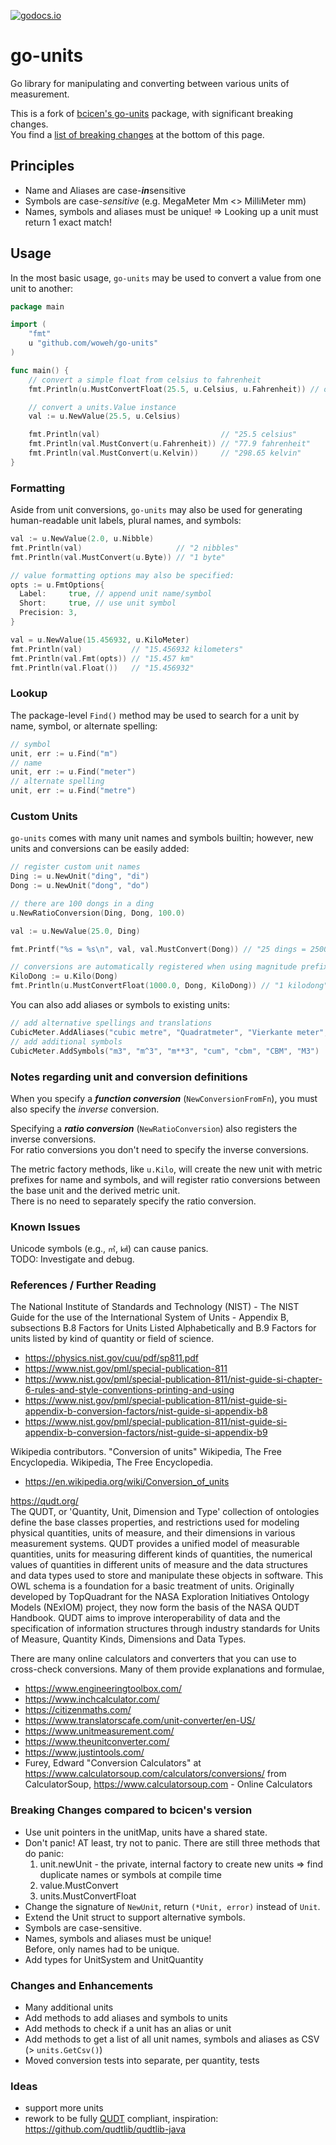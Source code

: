[![godocs.io](https://godocs.io/github.com/bcicen/go-units?status.svg)](https://godocs.io/github.com/bcicen/go-units)

# go-units

Go library for manipulating and converting between various units of measurement.

This is a fork of [bcicen's go-units](https://github.com/bcicen/go-units) package, with significant breaking changes.  
You find a [list of breaking changes](#breaking-changes-compared-to-bcicens-version) at the bottom of this page.


## Principles
- Name and Aliases are case-***in***sensitive  
- Symbols are case-*sensitive* (e.g. MegaMeter Mm <> MilliMeter mm)
- Names, symbols and aliases must be unique! => Looking up a unit must return 1 exact match!


## Usage

In the most basic usage, `go-units` may be used to convert a value from one unit to another:

```go
package main

import (
	"fmt"
	u "github.com/woweh/go-units"
)

func main() {
	// convert a simple float from celsius to fahrenheit
	fmt.Println(u.MustConvertFloat(25.5, u.Celsius, u.Fahrenheit)) // outputs "77.9 fahrenheit"

	// convert a units.Value instance
	val := u.NewValue(25.5, u.Celsius)

	fmt.Println(val)                           // "25.5 celsius"
	fmt.Println(val.MustConvert(u.Fahrenheit)) // "77.9 fahrenheit"
	fmt.Println(val.MustConvert(u.Kelvin))     // "298.65 kelvin"
}
```


### Formatting

Aside from unit conversions, `go-units` may also be used for generating human-readable unit labels, plural names, and symbols:

```go
val := u.NewValue(2.0, u.Nibble)
fmt.Println(val)                     // "2 nibbles"
fmt.Println(val.MustConvert(u.Byte)) // "1 byte"

// value formatting options may also be specified:
opts := u.FmtOptions{
  Label:     true, // append unit name/symbol
  Short:     true, // use unit symbol
  Precision: 3,
}

val = u.NewValue(15.456932, u.KiloMeter)
fmt.Println(val)           // "15.456932 kilometers"
fmt.Println(val.Fmt(opts)) // "15.457 km"
fmt.Println(val.Float())   // "15.456932"
```


### Lookup

The package-level `Find()` method may be used to search for a unit by name, symbol, or alternate spelling:
```go
// symbol
unit, err := u.Find("m")
// name
unit, err := u.Find("meter")
// alternate spelling
unit, err := u.Find("metre")
```


### Custom Units

`go-units` comes with many unit names and symbols builtin; however, new units and conversions can be easily added:

```go
// register custom unit names
Ding := u.NewUnit("ding", "di")
Dong := u.NewUnit("dong", "do")

// there are 100 dongs in a ding
u.NewRatioConversion(Ding, Dong, 100.0)

val := u.NewValue(25.0, Ding)

fmt.Printf("%s = %s\n", val, val.MustConvert(Dong)) // "25 dings = 2500 dongs"

// conversions are automatically registered when using magnitude prefix helper methods
KiloDong := u.Kilo(Dong)
fmt.Println(u.MustConvertFloat(1000.0, Dong, KiloDong)) // "1 kilodong"
```

You can also add aliases or symbols to existing units:
```go
// add alternative spellings and translations
CubicMeter.AddAliases("cubic metre", "Quadratmeter", "Vierkante meter", "Metr kwadratowy", "Mètre carré")
// add additional symbols
CubicMeter.AddSymbols("m3", "m^3", "m**3", "cum", "cbm", "CBM", "M3")
```

### Notes regarding unit and conversion definitions 
When you specify a ***function conversion*** (`NewConversionFromFn`), you must also specify the *inverse* conversion.

Specifying a ***ratio conversion*** (`NewRatioConversion`) also registers the inverse conversions.  
For ratio conversions you don't need to specify the inverse conversions.

The metric factory methods, like `u.Kilo`, will create the new unit with metric prefixes for name and symbols, and will register ratio conversions between the base unit and the derived metric unit.  
There is no need to separately specify the ratio conversion.


### Known Issues
Unicode symbols (e.g., `㎡`, `㎢`) can cause panics.  
TODO: Investigate and debug.


### References / Further Reading
The National Institute of Standards and Technology (NIST) - The NIST Guide for the use of the International System of Units - Appendix B, subsections B.8 Factors for Units Listed Alphabetically and B.9 Factors for units listed by kind of quantity or field of science.
- https://physics.nist.gov/cuu/pdf/sp811.pdf
- https://www.nist.gov/pml/special-publication-811
- https://www.nist.gov/pml/special-publication-811/nist-guide-si-chapter-6-rules-and-style-conventions-printing-and-using
- https://www.nist.gov/pml/special-publication-811/nist-guide-si-appendix-b-conversion-factors/nist-guide-si-appendix-b8
- https://www.nist.gov/pml/special-publication-811/nist-guide-si-appendix-b-conversion-factors/nist-guide-si-appendix-b9

Wikipedia contributors. "Conversion of units" Wikipedia, The Free Encyclopedia. Wikipedia, The Free Encyclopedia.
- https://en.wikipedia.org/wiki/Conversion_of_units

https://qudt.org/  
The QUDT, or 'Quantity, Unit, Dimension and Type' collection of ontologies define the base classes properties, and restrictions used for modeling physical quantities, units of measure, and their dimensions in various measurement systems. QUDT provides a unified model of measurable quantities, units for measuring different kinds of quantities, the numerical values of quantities in different units of measure and the data structures and data types used to store and manipulate these objects in software. This OWL schema is a foundation for a basic treatment of units. Originally developed by TopQuadrant for the NASA Exploration Initiatives Ontology Models (NExIOM) project, they now form the basis of the NASA QUDT Handbook. QUDT aims to improve interoperability of data and the specification of information structures through industry standards for Units of Measure, Quantity Kinds, Dimensions and Data Types.

There are many online calculators and converters that you can use to cross-check conversions.
Many of them provide explanations and formulae,
- https://www.engineeringtoolbox.com/
- https://www.inchcalculator.com/
- https://citizenmaths.com/
- https://www.translatorscafe.com/unit-converter/en-US/
- https://www.unitmeasurement.com/
- https://www.theunitconverter.com/
- https://www.justintools.com/
- Furey, Edward "Conversion Calculators" at https://www.calculatorsoup.com/calculators/conversions/ from CalculatorSoup, https://www.calculatorsoup.com - Online Calculators

### Breaking Changes compared to bcicen's version
- Use unit pointers in the unitMap, units have a shared state.
- Don't panic! AT least, try not to panic. There are still three methods that do panic:
  1) unit.newUnit - the private, internal factory to create new units => find duplicate names or symbols at compile time
  2) value.MustConvert
  3) units.MustConvertFloat
- Change the signature of `NewUnit`, return `(*Unit, error)` instead of `Unit`.
- Extend the Unit struct to support alternative symbols.
- Symbols are case-sensitive.
- Names, symbols and aliases must be unique!  
  Before, only names had to be unique.
- Add types for UnitSystem and UnitQuantity

### Changes and Enhancements
- Many additional units
- Add methods to add aliases and symbols to units
- Add methods to check if a unit has an alias or unit
- Add methods to get a list of all unit names, symbols and aliases as CSV (> `units.GetCsv()`)
- Moved conversion tests into separate, per quantity, tests

### Ideas
- support more units
- rework to be fully [QUDT](https://qudt.org/) compliant, inspiration: https://github.com/qudtlib/qudtlib-java
